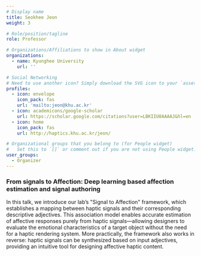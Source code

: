 ```yaml
---
# Display name
title: Seokhee Jeon
weight: 3

# Role/position/tagline
role: Professor

# Organizations/Affiliations to show in About widget
organizations:
  - name: Kyunghee University
    url: ''

# Social Networking
# Need to use another icon? Simply download the SVG icon to your `assets/media/icons/` folder.
profiles:
  - icon: envelope
    icon_pack: fas
    url: 'mailto:jeon@khu.ac.kr'
  - icon: academicons/google-scholar
    url: https://scholar.google.com/citations?user=LBKIIU8AAAAJ&hl=en
  - icon: home
    icon_pack: fas
    url: http://haptics.khu.ac.kr/jeon/

# Organizational groups that you belong to (for People widget)
#   Set this to `[]` or comment out if you are not using People widget.
user_groups:
  - Organizer
---
```


###  From signals to Affection: Deep learning based affection estimation and signal authoring

In this talk, we introduce our lab’s "Signal to Affection" framework, which establishes a mapping between haptic signals and their corresponding descriptive adjectives. This association model enables accurate estimation of affective responses purely from haptic signals—allowing designers to evaluate the emotional characteristics of a target object without the need for a haptic rendering system. More practically, the framework also works in reverse: haptic signals can be synthesized based on input adjectives, providing an intuitive tool for designing affective haptic content.
